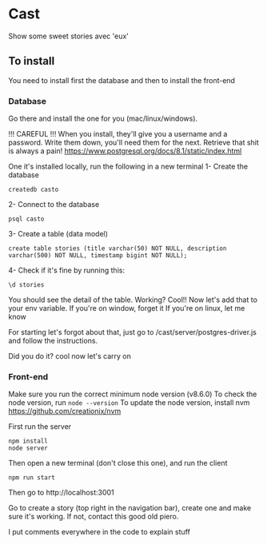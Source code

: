 # Cast

Show some sweet stories avec 'eux'

## To install

You need to install first the database and then to install the front-end

### Database

Go there and install the one for you (mac/linux/windows).

!!! CAREFUL !!!
When you install, they'll give you a username and a password. Write them down, you'll need them for the next. Retrieve that shit is always a pain!
https://www.postgresql.org/docs/8.1/static/index.html

One it's installed locally, run the following in a new terminal
1- Create the database

```
createdb casto
```

2- Connect to the database

```
psql casto
```

3- Create a table (data model)

```
create table stories (title varchar(50) NOT NULL, description varchar(500) NOT NULL, timestamp bigint NOT NULL);
```

4- Check if it's fine by running this:

```
\d stories
```

You should see the detail of the table. Working? Cool!! Now let's add that to your env variable.
If you're on window, forget it
If you're on linux, let me know

For starting let's forgot about that, just go to /cast/server/postgres-driver.js and follow the instructions.

Did you do it? cool now let's carry on

### Front-end

Make sure you run the correct minimum node version (v8.6.0)
To check the node version, run `node --version`
To update the node version, install nvm https://github.com/creationix/nvm

First run the server

```
npm install
node server
```

Then open a new terminal (don't close this one), and run the client

```
npm run start
```

Then go to http://localhost:3001

Go to create a story (top right in the navigation bar), create one and make sure it's working. If not, contact this good old piero.

I put comments everywhere in the code to explain stuff
